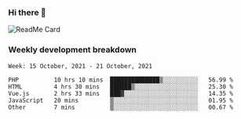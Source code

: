 ### Hi there 👋

<!--
**itzcy/itzcy** is a ✨ _special_ ✨ repository because its `README.md` (this file) appears on your GitHub profile.

Here are some ideas to get you started:

- 🔭 I’m currently working on ...
- 🌱 I’m currently learning ...
- 👯 I’m looking to collaborate on ...
- 🤔 I’m looking for help with ...
- 💬 Ask me about ...
- 📫 How to reach me: ...
- 😄 Pronouns: ...
- ⚡ Fun fact: ...
-->
![ReadMe Card](https://github-readme-stats.vercel.app/api?username=itzcy&show_icons=true&title_color=2d3198&icon_color=797cb8&text_color=24292e&bg_color=f6f8fa)

### Weekly development breakdown
<!--START_SECTION:waka-->
```text
Week: 15 October, 2021 - 21 October, 2021

PHP          10 hrs 10 mins  ██████████████▒░░░░░░░░░░   56.99 % 
HTML         4 hrs 30 mins   ██████▒░░░░░░░░░░░░░░░░░░   25.30 % 
Vue.js       2 hrs 33 mins   ███▓░░░░░░░░░░░░░░░░░░░░░   14.35 % 
JavaScript   20 mins         ▒░░░░░░░░░░░░░░░░░░░░░░░░   01.95 % 
Other        7 mins          ▒░░░░░░░░░░░░░░░░░░░░░░░░   00.67 % 
```
<!--END_SECTION:waka-->
